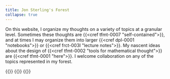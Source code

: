 ```yaml
---
title: Jon Sterling's Forest
collapse: true
---
```


On this website, I organize my thoughts on a variety of topics at a granular level. Sometimes these thoughts are {{<cref tfmt-0007 "self-contained">}}, and at times I may organize them into larger {{<cref dpl-0001 "notebooks">}} or {{<cref frct-003I "lecture notes">}}. My nascent ideas about the design of {{<cref tfmt-0002 "tools for mathematical thought">}} are {{<cref tfmt-0001 "here">}}. I welcome collaboration on any of the topics represented in my forest.

{{<child tfmt-0001>}}
{{<child dpl-0001>}}
{{<child frct-003I>}}
